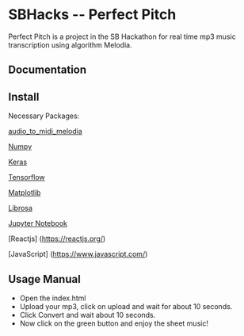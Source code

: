 # SBHacks -- Perfect Pitch

Perfect Pitch is a project in the SB Hackathon for real time mp3 music transcription using algorithm Melodia. 


Documentation
-------------

Install
--------

Necessary Packages:

[audio_to_midi_melodia](https://github.com/justinsalamon/audio_to_midi_melodia)

[Numpy](https://www.scipy.org/scipylib/download.html)

[Keras](https://keras.io/) 

[Tensorflow](https://www.tensorflow.org/install/)

[Matplotlib](https://matplotlib.org/downloads.html) 

[Librosa](https://github.com/librosa/librosa) 

[Jupyter Notebook](http://jupyter.org/install)

[Reactjs] (https://reactjs.org/)

[JavaScript] (https://www.javascript.com/)

Usage Manual
-------------
* Open the index.html
* Upload your mp3, click on upload and wait for about 10 seconds. 
* Click Convert and wait about 10 seconds. 
* Now click on the green button and enjoy the sheet music!
